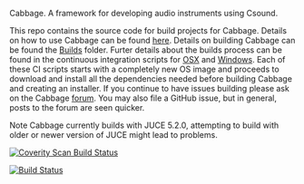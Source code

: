 Cabbage. A framework for developing audio instruments using Csound.

This repo contains the source code for build projects for Cabbage. Details on how to use Cabbage can be found [here](http://cabbageaudio.com).
Details on building Cabbage can be found the [Builds](https://github.com/rorywalsh/cabbage/tree/master/Builds) folder. Furter details about the builds process can be found in the continuous integration scripts for [OSX](https://github.com/rorywalsh/cabbage/blob/master/.travis.yml) and [Windows](https://github.com/rorywalsh/cabbage/blob/master/appveyor.yml). Each of these CI scripts starts with a completely new OS image and proceeds to download and install all the dependencies needed before building Cabbage and creating an installer. If you continue to have issues building please ask on the Cabbage [forum](http://forum.cabbageaudio.com). You may also file a GitHub issue, but in general, posts to the forum are seen quicker.   

Note Cabbage currently builds with JUCE 5.2.0, attempting to build with older or newer version of JUCE might lead to problems. 

<a href="https://scan.coverity.com/projects/rorywalsh-cabaiste">
  <img alt="Coverity Scan Build Status"
       src="https://scan.coverity.com/projects/11367/badge.svg"/>
       
[![Build Status](https://travis-ci.org/rorywalsh/cabbage.svg?branch=master)](https://travis-ci.org/rorywalsh/cabbage)
